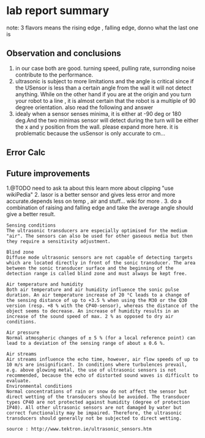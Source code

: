 lab report summary 
====

note: 3 flavors means the rising edge , falling edge, donno what the last one is 

Observation and conclusions 
---
1. in our case both are good. turning speed, pulling rate, surronding  noise contribute to the performance.
2. ultrasonic is subject to more limitations and the angle is critical since if the USensor is less than a certain angle from the wall it will not detect anything. While on the other hand if you are at the origin and you turn your robot to a line , it is almost certain that the robot is a multiple of 90 degree orientation. also read the following and answer
3.  idealy when a sensor senses minima, it is either at -90 deg or 180 deg.And the two minimas sensor will detect during the turn will be either the x and y position from the wall. please expand more here. it is problematic because the usSensor is only accurate to cm... 

Error Calc
---

Future improvements
---
1.@TODO need to ask ta about this  learn more about clipping "use wikiPedia"
2. lasor is a better sensor and gives less error and more accurate.depends less on temp , air and stuff...  wiki for more .
3. do a combination of raising and falling edge and take the average angle should give a better result.

```
Sensing conditions
The ultrasonic transducers are especially optimised for the medium "air". The sensors can also be used for other gaseous media but then they require a sensitivity adjustment.

Blind zone
Diffuse mode ultrasonic sensors are not capable of detecting targets which are located directly in front of the sonic transducer. The area between the sonic transducer surface and the beginning of the detection range is called blind zone and must always be kept free.

Air temperature and humidity
Both air temperature and air humidity influence the sonic pulse duration. An air temperature increase of 20 °C leads to a change of the sensing distance of up to +3.5 % when using the M30 or the Q30 version (resp. +8 % with the CP40-sensor), whereas the distance of the object seems to decrease. An increase of humidity results in an increase of the sound speed of max. 2 % as opposed to dry air conditions.

Air pressure
Normal atmospheric changes of ± 5 % (for a local reference point) can lead to a deviation of the sensing range of about ± 0.6 %.

Air streams
Air streams influence the echo time, however, air flow speeds of up to 10 m/s are insignificant. In conditions where turbulences prevail, e.g. above glowing metal, the use of ultrasonic sensors is not recommended, because the echo of distorted sound waves is difficult to evaluate.
Environmental conditions
Normal concentrations of rain or snow do not affect the sensor but direct wetting of the transducers should be avoided. The transducer types CP40 are not protected against humidity (degree of protection IP40). All other ultrasonic sensors are not damaged by water but correct functionality may be impaired. Therefore, the ultrasonic transducers should generally not be subjected to direct wetting.

source : http://www.tektron.ie/ultrasonic_sensors.htm

```